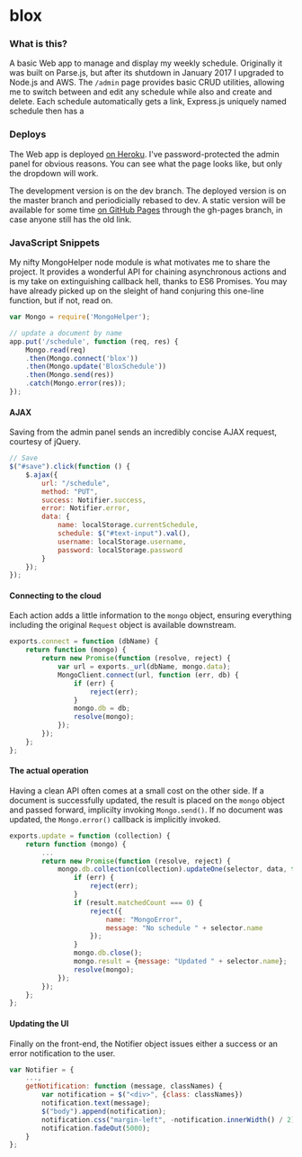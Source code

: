 blox
====

### What is this?
A basic Web app to manage and display my weekly schedule. Originally it was built on Parse.js, but after its shutdown in January 2017 I upgraded to Node.js and AWS. The `/admin` page provides basic CRUD utilities, allowing me to switch between and edit any schedule while also  and create and delete. Each schedule automatically gets a link, Express.js
uniquely named schedule then has a 

### Deploys
The Web app is deployed [on Heroku](http://seismic-blox.herokuapp.com/). I've password-protected the admin panel for obvious reasons. You can see what the page looks like, but only the dropdown will work.

The development version is on the dev branch. The deployed version is on the master branch and periodicially rebased to dev. A static version will be available for some time [on GitHub Pages](http://paxorus.github.io/blox/view.html) through the gh-pages branch, in case anyone still has the old link.


### JavaScript Snippets
My nifty MongoHelper node module is what motivates me to share the project. It provides a wonderful API for chaining asynchronous actions and is my take on extinguishing callback hell, thanks to ES6 Promises. You may have already picked up on the sleight of hand conjuring this one-line function, but if not, read on.
```javascript
var Mongo = require('MongoHelper');

// update a document by name
app.put('/schedule', function (req, res) {
	Mongo.read(req)
	.then(Mongo.connect('blox'))
	.then(Mongo.update('BloxSchedule'))
	.then(Mongo.send(res))
	.catch(Mongo.error(res));
});
```
#### AJAX
Saving from the admin panel sends an incredibly concise AJAX request, courtesy of jQuery.
```javascript
// Save
$("#save").click(function () {
	$.ajax({
		url: "/schedule",
		method: "PUT",
		success: Notifier.success,
		error: Notifier.error,
		data: {
			name: localStorage.currentSchedule,
			schedule: $("#text-input").val(),
			username: localStorage.username,
			password: localStorage.password
		}
	});
});
```


#### Connecting to the cloud
Each action adds a little information to the `mongo` object, ensuring everything including the original `Request` object is available downstream.
```javascript
exports.connect = function (dbName) {
	return function (mongo) {
		return new Promise(function (resolve, reject) {
			var url = exports._url(dbName, mongo.data);
			MongoClient.connect(url, function (err, db) {
				if (err) {
					reject(err);
				}
				mongo.db = db;
				resolve(mongo);
			});
		});
	};
};
```

#### The actual operation
Having a clean API often comes at a small cost on the other side. If a document is successfully updated, the result is placed on the `mongo` object and passed forward, implicilty invoking `Mongo.send()`. If no document was updated, the `Mongo.error()` callback is implicitly invoked.
```javascript
exports.update = function (collection) {
	return function (mongo) {
		...
		return new Promise(function (resolve, reject) {
			mongo.db.collection(collection).updateOne(selector, data, function (err, result) {
				if (err) {
					reject(err);
				}
				if (result.matchedCount === 0) {
					reject({
						name: "MongoError",
						message: "No schedule " + selector.name
					});
				}
				mongo.db.close();
				mongo.result = {message: "Updated " + selector.name};
				resolve(mongo);
			});
		});
	};
};
```
#### Updating the UI
Finally on the front-end, the Notifier object issues either a success or an error notification to the user.
```javascript
var Notifier = {
	...,
	getNotification: function (message, classNames) {
		var notification = $("<div>", {class: classNames})
		notification.text(message);
		$("body").append(notification);
		notification.css("margin-left", -notification.innerWidth() / 2);
		notification.fadeOut(5000);		
	}
};
```
